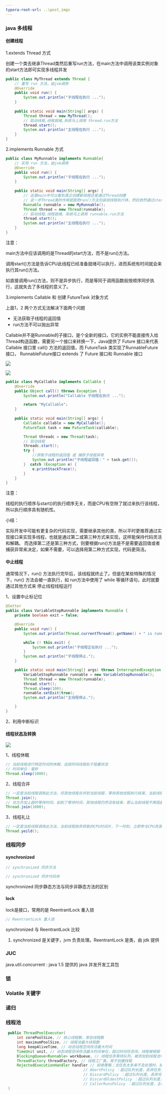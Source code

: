 ```yaml
---
typora-root-url: ..\post_imgs
---
```


### java 多线程

#### 创建线程

1.extends Thread 方式

创建一个类去继承Thread类然后重写run方法，在main方法中调用该类实例对象的start方法即可实现多线程并发

``` java
public class MyThread extends Thread {
    // 重写 run 方法，由jvm调用
    @Override
    public void run() {
        System.out.println("子线程在执行 ...");
    }
    
    public static void main(String[] args) {
        Thread thread = new MyThread();
        // 启动线程,线程就绪,系统马上调用 thread.run方法
        thread.start();
        System.out.println("主线程在执行 ...");
    }
}
```

2.implements Runnable 方式

``` java
public class MyRunnable implements Runnable{
    // 实现 run 方法，由jvm调用
    @Override
    public void run() {
        System.out.println("子线程在执行 ...");
    }
    
    public static void main(String[] args) {
        // 这里main中可以看到真正创建新线程还是通过Thread创建
        // 这一步Thread类的作用就是把run()方法包装成线程执行体，然后依然通过start去告诉系统这个线程已经准备好了可以安排执行
        Runnable runnable = new MyRunnable();
        Thread thread = new Thread(runnable);
        // 启动线程,线程就绪，系统马上调用 runnable.run方法
        thread.start();
        System.out.println("主线程在执行 ...");
    }
}
```

注意：

main方法中应该调用的是Thread的start方法，而不是run()方法。

调用start()方法是告诉CPU此线程已经准备就绪可以执行，进而系统有时间就会来执行其run()方法。

如直接调用run()方法，则不是异步执行，而是等同于调用函数般按顺序同步执行，这就失去了多线程的意义了。

3.implements Callable 和 创建 FutureTask 对象方式

上面1，2 两个方式无法解决下面两个问题

- 无法获取子线程的返回值
- run方法不可以抛出异常

Callable并不是Runnable的子接口，是个全新的接口，它的实例不能直接传入给Thread构造函数，需要另一个接口来转换一下，Java提供了 Future 接口来代表 Callable 接口里 call() 方法的返回值，而 FutureTask 类实现了RunnableFuture接口， RunnableFuture接口 extends 了 Future 接口和 Runnable 接口

![](/post_imgs/java_thread_1.jpg)

![](/post_imgs/java_thread_2.jpg)

```java
public class MyCallable implements Callable {
    @Override
    public Object call() throws Exception {
        System.out.println("Callable 子线程在执行 ...");

        return "MyCallable";
    }
    
    public static void main(String[] args) {
        Callable callable = new MyCallable();
        FutureTask task = new FutureTask(callable);

        Thread threadc = new Thread(task);
        // 启动线程
        threadc.start();
        try {
            //获取子线程的返回值 或 捕获子线程异常
            System.out.println("子线程返回值：" + task.get());
        }  catch (Exception e) {
            e.printStackTrace();
        }
    }
}
```

注意：

线程的执行顺序与start()的执行顺序无关，而是CPU有空隙了就过来执行该线程，所以执行顺序具有随机性。

小结：

实际开发中可能有更复杂的代码实现，需要继承其他的类，所以平时更推荐通过实现接口来实现多线程，也就是通过第二或第三种方式来实现，这样能保持代码灵活和解耦。
而选择第二还是第三种方式，则要根据run()方法是不是需要返回值或者捕获异常来决定，如果不需要，可以选择用第二种方式实现，代码更简洁。

#### 中止线程

通常情况下，run() 方法执行完毕后，该线程就终止了。但是在某些特殊的情况下，run() 方法会被一直执行，如 run方法中使用了 while 等循环语句，此时就要通过其他方式来 停止线程线程运行

1、设置中止标记位

``` java
@Setter
public class VariableStopRunnable implements Runnable {
    private boolean exit = false;

    @Override
    public void run() {
        System.out.println(Thread.currentThread().getName() + " is running ...");

        while (! this.exit) {
            System.out.println("子线程正在执行 ...");
        }
        System.out.println("子线程停止.");
    }

    public static void main(String[] args) throws InterruptedException {
        VariableStopRunnable runnable = new VariableStopRunnable();
        Thread thread = new Thread(runnable);
        thread.start();
        Thread.sleep(100);
        runnable.setExit(true);
        System.out.println("主线程停止.");

    }
}
```

2、利用中断标识

#### 线程状态及转换

![](/post_imgs/java_thread_3.jpg)

1、线程休眠

``` java
// 当前线程进行特定时间的休眠，这段时间线程处于阻塞状态
// 时间单位：毫秒
Thread.sleep(1000);
```



2、线程合并

```java
// 一定是当前线程调用此方法，将其他线程合并到当前线程，等待其他线程执行结束，当前线程再执行，这段时间，当前线程处于阻塞状态
Thread.join();
// 也允许加上超时等待时间，如到了等待时间，其他线程仍然没有结束，那么当前线程不再阻塞，回到可运行状态，参与CPU资源抢占
Thread.join(1000);

```



3、线程礼让

```java
// 一定是当前线程调用此方法，当前线程放弃获取的CPU时间片，下一时刻，立即参与CPU资源抢占，期间线程不会进入阻塞状态
Thread.yeild();
```



### 线程同步

#### synchronized

``` java
// synchronized 同步方法

// synchronized 同步代码块
```

synchronized 同步静态方法与同步非静态方法的区别

#### lock

lock是接口，常用的是 ReentrantLock 重入锁

```java
// ReentrantLock 重入锁
```

synchronized 与 ReentrantLock 比较

1. synchronized  是关键字，jvm 负责处理。ReentrantLock 是类，由 jdk 提供

### JUC

java.util.concurrent : java 1.5 提供的 java 并发开发工具包

### 锁

### Volatile 关键字



### 递归





### 线程池

```java
 public ThreadPoolExecutor(
     int corePoolSize, // 核心线程数，常驻线程数
     int maximumPoolSize, // 线程池最大线程数
     long keepAliveTime, // 动态线程空闲存活最大时间
     TimeUnit unit, // 动态线程空闲存活最大时间单位，超过时间任空闲，线程被销毁
     BlockingQueue<Runnable> workQueue, // 线程任务等待队列，被添加到线程池中，但尚未被执行的任务
     ThreadFactory threadFactory, // 线程工厂类，用于创建线程
     RejectedExecutionHandler handler // 拒绝策略；当任务太多来不及处理时，如何拒绝任务。有下面四种策略
     							   // AbortPolicy ：超过队列长度，丢弃任务，抛异常
     							   // DiscardPolicy ：超过队列长度，丢弃任务，但不抛异常
     							   // DiscardOldestPolicy ：超过队列长度，新任务与队列中最前面的任务竞争线程，竞争失败者，丢弃
     							   // CallerRunsPolicy ：超过队列长度，主线程参与执行任务，
 )
```

